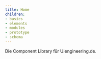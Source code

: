 ```yaml
---
title: Home
children:
- basics
- elements
- modules
- prototype
- schema
---
```


Die Component Library für UIengineering.de.
